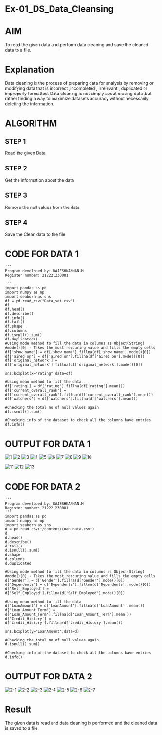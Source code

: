 # Ex-01_DS_Data_Cleansing
# AIM
To read the given data and perform data cleaning and save the cleaned data to a file.

# Explanation
Data cleaning is the process of preparing data for analysis by removing or modifying data that is incorrect ,incompleted , irrelevant , duplicated or improperly formatted. Data cleaning is not simply about erasing data ,but rather finding a way to maximize datasets accuracy without necessarily deleting the information.

# ALGORITHM
## STEP 1
Read the given Data

## STEP 2
Get the information about the data

## STEP 3
Remove the null values from the data

## STEP 4
Save the Clean data to the file

# CODE FOR DATA 1
```
'''
Program developed by: RAJESHKANNAN.M
Register number: 212221230081

'''
import pandas as pd
import numpy as np
import seaborn as sns
df = pd.read_csv("Data_set.csv")
df
df.head()
df.describe()
df.info()
df.tail()
df.shape
df.columns
df.isnull().sum()
df.duplicated()
#Using mode method to fill the data in columns as Object(String)
#mode()[0] - Takes the most reccuring value and fills the empty cells
df['show_name'] = df['show_name'].fillna(df['show_name'].mode()[0])
df['aired_on'] = df['aired_on'].fillna(df['aired_on'].mode()[0])
df['original_network'] = df['original_network'].fillna(df['original_network'].mode()[0])

sns.boxplot(x="rating",data=df)

#Using mean method to fill the data
df['rating'] = df['rating'].fillna(df['rating'].mean())
df['current_overall_rank'] = df['current_overall_rank'].fillna(df['current_overall_rank'].mean())
df['watchers'] = df['watchers'].fillna(df['watchers'].mean())

#Checking the total no.of null values again
df.isnull().sum()

#Checking info of the dataset to check all the columns have entries
df.info()
```

# OUTPUT FOR DATA 1


![1](https://user-images.githubusercontent.com/93901857/189408463-6dcb0f99-88df-4c2a-b6f5-483290965dd8.jpg)
![2](https://user-images.githubusercontent.com/93901857/189408471-bf11a70d-d813-4f69-99c1-06f8ce16bbd8.jpg)
![3](https://user-images.githubusercontent.com/93901857/189408474-cde337ed-86b8-4fb1-a6bc-486cb669512a.jpg)
![4](https://user-images.githubusercontent.com/93901857/189408475-fd798d66-67e4-4ef4-9240-1b31a8d88036.jpg)
![5](https://user-images.githubusercontent.com/93901857/189408479-86dec374-4db9-4d14-a434-719f85177f13.jpg)
![6](https://user-images.githubusercontent.com/93901857/189408484-e4774740-45c8-46c5-90b5-cfe59edbe0a6.jpg)
![7](https://user-images.githubusercontent.com/93901857/189408490-8f723f4f-e462-41d9-b82f-a8b72a60c2bc.jpg)
![8](https://user-images.githubusercontent.com/93901857/189408492-8062bccd-bf60-484b-a1f5-dd695af2d635.jpg)
![9](https://user-images.githubusercontent.com/93901857/189408495-f8f22dff-0614-4a06-862f-7e25225b3e8f.jpg)
![10](https://user-images.githubusercontent.com/93901857/189408496-518226c3-1fdc-44a5-a62a-396c02102531.jpg)

![11](https://user-images.githubusercontent.com/93901857/189410758-98b22481-1507-4380-890d-b6b4ec18c637.jpg)
![12](https://user-images.githubusercontent.com/93901857/189410762-93716ce7-1f0c-4dd3-b980-f35ee3784c08.jpg)
![13](https://user-images.githubusercontent.com/93901857/189410764-2ca3ed1d-8085-46ea-8229-92d00db55738.jpg)


# CODE FOR DATA 2

```
'''
Program developed by: RAJESHKANNAN.M
Register number: 212221230081
'''
import pandas as pd
import numpy as np
import seaborn as sns
d = pd.read_csv("/content/Loan_data.csv")
d
d.head()
d.describe()
d.tail()
d.isnull().sum()
d.shape
d.columns
d.duplicated

#Using mode method to fill the data in columns as Object(String)
#mode()[0] - Takes the most reccuring value and fills the empty cells
d['Gender'] = d['Gender'].fillna(d['Gender'].mode()[0])
d['Dependents'] = d['Dependents'].fillna(d['Dependents'].mode()[0])
d['Self_Employed'] = d['Self_Employed'].fillna(d['Self_Employed'].mode()[0])

#Using mean method to fill the data
d['LoanAmount'] = d['LoanAmount'].fillna(d['LoanAmount'].mean())
d['Loan_Amount_Term'] = d['Loan_Amount_Term'].fillna(d['Loan_Amount_Term'].mean())
d['Credit_History'] = d['Credit_History'].fillna(d['Credit_History'].mean())

sns.boxplot(y="LoanAmount",data=d)

#Checking the total no.of null values again
d.isnull().sum()

#Checking info of the dataset to check all the columns have entries
d.info()

```

# OUTPUT FOR DATA 2


![2-1](https://user-images.githubusercontent.com/93901857/189519384-d362b0bb-3e29-47b4-9e03-29ce51d24f7c.jpg)
![2-2](https://user-images.githubusercontent.com/93901857/189519387-8e2e03f3-3744-4f9a-b04c-a33d647eae4f.jpg)
![2-3](https://user-images.githubusercontent.com/93901857/189519389-b0f7a67d-3ae2-4735-8da3-95839041fc16.jpg)
![2-4](https://user-images.githubusercontent.com/93901857/189519391-8d42ad95-909e-4dc8-8a11-5b6ea6965bab.jpg)
![2-5](https://user-images.githubusercontent.com/93901857/189519399-42c9540f-31d6-4748-8f4b-5bbb74719959.jpg)
![2-6](https://user-images.githubusercontent.com/93901857/189519403-5b58b5a5-953e-4ebf-865b-039929d92a03.jpg)
![2-7](https://user-images.githubusercontent.com/93901857/189519404-328f0ab6-2ee8-4bde-8fc1-c0a0a856a030.jpg)

# Result
The given data is read and data cleaning is performed and the cleaned data is saved to a file.
